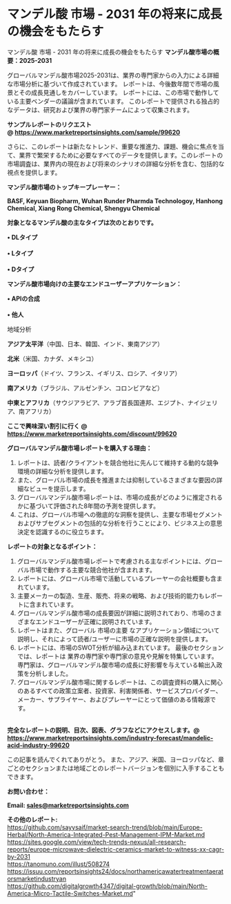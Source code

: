 # マンデル酸 市場 - 2031 年の将来に成長の機会をもたらす
 マンデル酸 市場 - 2031 年の将来に成長の機会をもたらす
<strong><b>マンデル酸市場の概要：2025-2031</b></strong>

グローバルマンデル酸市場2025-2031は、業界の専門家からの入力による詳細な市場分析に基づいて作成されています。 レポートは、今後数年間で市場の風景とその成長見通しをカバーしています。 レポートには、この市場で動作している主要ベンダーの議論が含まれています。 このレポートで提供される独占的なデータは、研究および業界の専門家チームによって収集されます。

<strong>サンプルレポートのリクエスト @ <a href=https://www.marketreportsinsights.com/sample/99620>https://www.marketreportsinsights.com/sample/99620</a></strong>

さらに、このレポートは新たなトレンド、重要な推進力、課題、機会に焦点を当て、業界で繁栄するために必要なすべてのデータを提供します。このレポートの市場調査は、業界内の現在および将来のシナリオの詳細な分析を含む、包括的な視点を提供します。

<strong>マンデル酸市場のトップキープレーヤー：</strong>

<strong>BASF, Keyuan Biopharm, Wuhan Runder Pharmda Technologoy, Hanhong Chemical, Xiang Rong Chemical, Shengyu Chemical</strong>

<strong><b>対象となるマンデル酸の主なタイプは次のとおりです。</b></strong>

<strong>• DLタイプ<br><br>• Lタイプ<br><br>• Dタイプ</strong>

<strong><b>マンデル酸市場向けの主要なエンドユーザーアプリケーション：</b></strong>

<strong>• APIの合成<br><br>• 他人</strong>

 地域分析

<strong><b>アジア太平洋</b></strong>（中国、日本、韓国、インド、東南アジア）

<strong><b>北米</b></strong>（米国、カナダ、メキシコ）

<strong><b>ヨーロッパ</b></strong>（ドイツ、フランス、イギリス、ロシア、イタリア）

<strong><b>南アメリカ</b></strong>（ブラジル、アルゼンチン、コロンビアなど）

<strong><b>中東とアフリカ</b></strong>（サウジアラビア、アラブ首長国連邦、エジプト、ナイジェリア、南アフリカ）

<strong>ここで興味深い割引に行く @ <a href=https://www.marketreportsinsights.com/discount/99620>https://www.marketreportsinsights.com/discount/99620</a></strong>

<strong><b>グローバルマンデル酸市場レポートを購入する理由：</b></strong>
<ol>
  <li>レポートは、読者/クライアントを競合他社に先んじて維持する動的な競争環境の詳細な分析を提供します。</li>
  <li>また、グローバル市場の成長を推進または抑制しているさまざまな要因の詳細なビューを提示します。</li>
  <li>グローバルマンデル酸市場レポートは、市場の成長がどのように推定されるかに基づいて評価された8年間の予測を提供します。</li>
  <li>これは、グローバル市場への徹底的な洞察を提供し、主要な市場セグメントおよびサブセグメントの包括的な分析を行うことにより、ビジネス上の意思決定を認識するのに役立ちます。</li>
</ol>
<strong><b>レポートの対象となるポイント：</b></strong>
<ol>
  <li>グローバルマンデル酸市場レポートで考慮される主なポイントには、グローバル市場で動作する主要な競合他社が含まれます。</li>
  <li>レポートには、グローバル市場で活動しているプレーヤーの会社概要も含まれています。</li>
  <li>主要メーカーの製造、生産、販売、将来の戦略、および技術的能力もレポートに含まれています。</li>
  <li>グローバルマンデル酸市場の成長要因が詳細に説明されており、市場のさまざまなエンドユーザーが正確に説明されています。</li>
  <li>レポートはまた、グローバル 市場の主要 なアプリケーション領域について説明し、それによって読者/ユーザーに市場の正確な説明を提供します。</li>
  <li>レポートには、市場のSWOT分析が組み込まれています。 最後のセクションでは、レポートは 業界の専門家や専門家の意見や見解を特集しています。 専門家は、グローバルマンデル酸市場の成長に好影響を与えている輸出入政策を分析しました。</li>
  <li>グローバルマンデル酸市場に関するレポートは、この調査資料の購入に関心のあるすべての政策立案者、投資家、利害関係者、サービスプロバイダー、メーカー、サプライヤー、およびプレーヤーにとって価値のある情報源です。</li>
</ol><br>
<strong>完全なレポートの説明、目次、図表、グラフなどにアクセスします。@ <a href=https://www.marketreportsinsights.com/industry-forecast/mandelic-acid-industry-99620>https://www.marketreportsinsights.com/industry-forecast/mandelic-acid-industry-99620</a></strong>

この記事を読んでくれてありがとう。 また、アジア、米国、ヨーロッパなど、章ごとのセクションまたは地域ごとのレポートバージョンを個別に入手することもできます。

<strong><b>お問い合わせ：</b></strong>

<strong>Email: </strong><a href=mailto:sales@marketreportsinsights.com><strong>sales@marketreportsinsights.com</strong></a>

<strong>その他のレポート:</strong>
<br>
<a href=https://github.com/sayysaif/market-search-trend/blob/main/Europe-Herbal/North-America-Integrated-Pest-Management-IPM-Market.md>https://github.com/sayysaif/market-search-trend/blob/main/Europe-Herbal/North-America-Integrated-Pest-Management-IPM-Market.md</a>
<br>
<a href=https://sites.google.com/view/tech-trends-nexus/all-research-reports/europe-microwave-dielectric-ceramics-market-to-witness-xx-cagr-by-2031>https://sites.google.com/view/tech-trends-nexus/all-research-reports/europe-microwave-dielectric-ceramics-market-to-witness-xx-cagr-by-2031</a>
<br>
<a href=https://tanomuno.com/illust/508274>https://tanomuno.com/illust/508274</a>
<br>
<a href=https://issuu.com/reportsinsights24/docs/northamericawatertreatmentaeratorsmarketindustryan>https://issuu.com/reportsinsights24/docs/northamericawatertreatmentaeratorsmarketindustryan</a>
<br>
<a href=https://github.com/digitalgrowth4347/digital-growth/blob/main/North-America-Micro-Tactile-Switches-Market.md>https://github.com/digitalgrowth4347/digital-growth/blob/main/North-America-Micro-Tactile-Switches-Market.md</a>"
